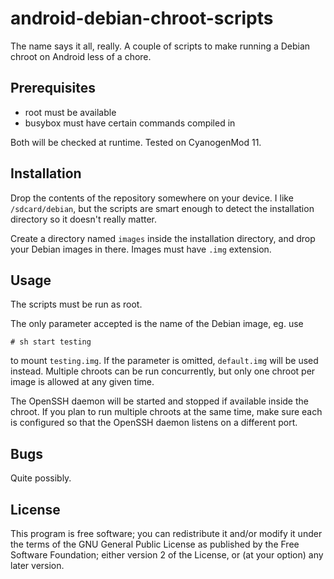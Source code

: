 android-debian-chroot-scripts
=============================

The name says it all, really. A couple of scripts to make running a Debian
chroot on Android less of a chore.


Prerequisites
-------------

  * root must be available
  * busybox must have certain commands compiled in

Both will be checked at runtime. Tested on CyanogenMod 11.


Installation
------------

Drop the contents of the repository somewhere on your device.
I like `/sdcard/debian`, but the scripts are smart enough to detect the
installation directory so it doesn't really matter.

Create a directory named `images` inside the installation directory, and
drop your Debian images in there. Images must have `.img` extension.


Usage
-----

The scripts must be run as root.

The only parameter accepted is the name of the Debian image, eg. use

    # sh start testing

to mount `testing.img`. If the parameter is omitted, `default.img` will be
used instead. Multiple chroots can be run concurrently, but only one chroot
per image is allowed at any given time.

The OpenSSH daemon will be started and stopped if available inside the
chroot. If you plan to run multiple chroots at the same time, make sure each
is configured so that the OpenSSH daemon listens on a different port.


Bugs
----

Quite possibly.


License
-------

This program is free software; you can redistribute it and/or modify
it under the terms of the GNU General Public License as published by
the Free Software Foundation; either version 2 of the License, or
(at your option) any later version.
